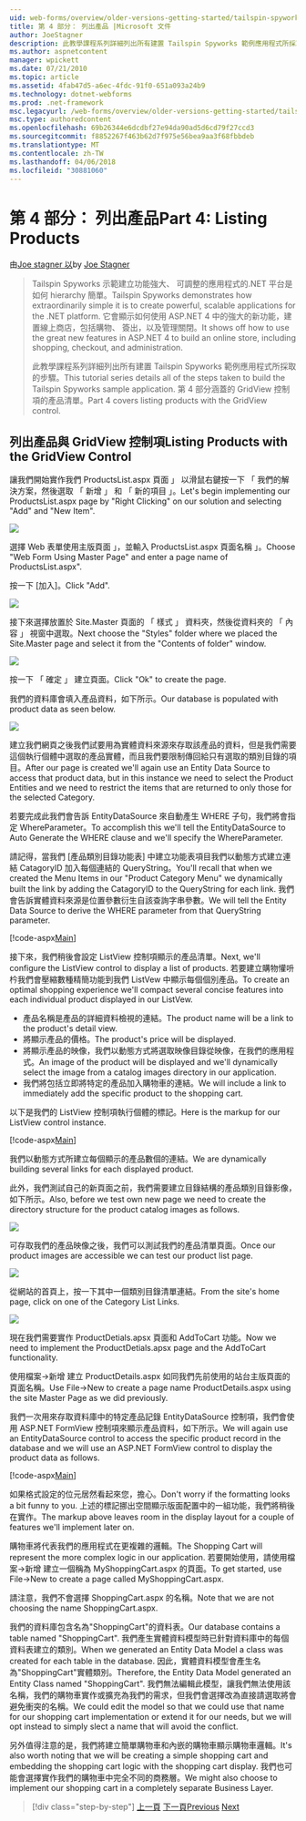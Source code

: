 ```yaml
---
uid: web-forms/overview/older-versions-getting-started/tailspin-spyworks/tailspin-spyworks-part-4
title: 第 4 部分： 列出產品 |Microsoft 文件
author: JoeStagner
description: 此教學課程系列詳細列出所有建置 Tailspin Spyworks 範例應用程式所採取的步驟。 第 4 部分涵蓋 GridView contr.清單的產品...
ms.author: aspnetcontent
manager: wpickett
ms.date: 07/21/2010
ms.topic: article
ms.assetid: 4fab47d5-a6ec-4fdc-91f0-651a093a24b9
ms.technology: dotnet-webforms
ms.prod: .net-framework
msc.legacyurl: /web-forms/overview/older-versions-getting-started/tailspin-spyworks/tailspin-spyworks-part-4
msc.type: authoredcontent
ms.openlocfilehash: 69b26344e6dcdbf27e94da90ad5d6cd79f27ccd3
ms.sourcegitcommit: f8852267f463b62d7f975e56bea9aa3f68fbbdeb
ms.translationtype: MT
ms.contentlocale: zh-TW
ms.lasthandoff: 04/06/2018
ms.locfileid: "30881060"
---
```

<a name="part-4-listing-products"></a><span data-ttu-id="9d5ec-104">第 4 部分： 列出產品</span><span class="sxs-lookup"><span data-stu-id="9d5ec-104">Part 4: Listing Products</span></span>
====================
<span data-ttu-id="9d5ec-105">由[Joe stagner 以](https://github.com/JoeStagner)</span><span class="sxs-lookup"><span data-stu-id="9d5ec-105">by [Joe Stagner](https://github.com/JoeStagner)</span></span>

> <span data-ttu-id="9d5ec-106">Tailspin Spyworks 示範建立功能強大、 可調整的應用程式的.NET 平台是如何 hierarchy 簡單。</span><span class="sxs-lookup"><span data-stu-id="9d5ec-106">Tailspin Spyworks demonstrates how extraordinarily simple it is to create powerful, scalable applications for the .NET platform.</span></span> <span data-ttu-id="9d5ec-107">它會顯示如何使用 ASP.NET 4 中的強大的新功能，建置線上商店，包括購物、 簽出，以及管理關閉。</span><span class="sxs-lookup"><span data-stu-id="9d5ec-107">It shows off how to use the great new features in ASP.NET 4 to build an online store, including shopping, checkout, and administration.</span></span>
> 
> <span data-ttu-id="9d5ec-108">此教學課程系列詳細列出所有建置 Tailspin Spyworks 範例應用程式所採取的步驟。</span><span class="sxs-lookup"><span data-stu-id="9d5ec-108">This tutorial series details all of the steps taken to build the Tailspin Spyworks sample application.</span></span> <span data-ttu-id="9d5ec-109">第 4 部分涵蓋的 GridView 控制項的產品清單。</span><span class="sxs-lookup"><span data-stu-id="9d5ec-109">Part 4 covers listing products with the GridView control.</span></span>


## <a id="_Toc260221670"></a>  <span data-ttu-id="9d5ec-110">列出產品與 GridView 控制項</span><span class="sxs-lookup"><span data-stu-id="9d5ec-110">Listing Products with the GridView Control</span></span>

<span data-ttu-id="9d5ec-111">讓我們開始實作我們 ProductsList.aspx 頁面 」 以滑鼠右鍵按一下 「 我們的解決方案，然後選取 「 新增 」 和 「 新的項目 」。</span><span class="sxs-lookup"><span data-stu-id="9d5ec-111">Let's begin implementing our ProductsList.aspx page by "Right Clicking" on our solution and selecting "Add" and "New Item".</span></span>

![](tailspin-spyworks-part-4/_static/image1.jpg)

<span data-ttu-id="9d5ec-112">選擇 Web 表單使用主版頁面 」，並輸入 ProductsList.aspx 頁面名稱 」。</span><span class="sxs-lookup"><span data-stu-id="9d5ec-112">Choose "Web Form Using Master Page" and enter a page name of ProductsList.aspx".</span></span>

<span data-ttu-id="9d5ec-113">按一下 [加入]。</span><span class="sxs-lookup"><span data-stu-id="9d5ec-113">Click "Add".</span></span>

![](tailspin-spyworks-part-4/_static/image2.jpg)

<span data-ttu-id="9d5ec-114">接下來選擇放置於 Site.Master 頁面的 「 樣式 」 資料夾，然後從資料夾的 「 內容 」 視窗中選取。</span><span class="sxs-lookup"><span data-stu-id="9d5ec-114">Next choose the "Styles" folder where we placed the Site.Master page and select it from the "Contents of folder" window.</span></span>

![](tailspin-spyworks-part-4/_static/image3.jpg)

<span data-ttu-id="9d5ec-115">按一下 「 確定 」 建立頁面。</span><span class="sxs-lookup"><span data-stu-id="9d5ec-115">Click "Ok" to create the page.</span></span>

<span data-ttu-id="9d5ec-116">我們的資料庫會填入產品資料，如下所示。</span><span class="sxs-lookup"><span data-stu-id="9d5ec-116">Our database is populated with product data as seen below.</span></span>

![](tailspin-spyworks-part-4/_static/image4.jpg)

<span data-ttu-id="9d5ec-117">建立我們網頁之後我們試要用為實體資料來源來存取該產品的資料，但是我們需要這個執行個體中選取的產品實體，而且我們要限制傳回給只有選取的類別目錄的項目。</span><span class="sxs-lookup"><span data-stu-id="9d5ec-117">After our page is created we'll again use an Entity Data Source to access that product data, but in this instance we need to select the Product Entities and we need to restrict the items that are returned to only those for the selected Category.</span></span>

<span data-ttu-id="9d5ec-118">若要完成此我們會告訴 EntityDataSource 來自動產生 WHERE 子句，我們將會指定 WhereParameter。</span><span class="sxs-lookup"><span data-stu-id="9d5ec-118">To accomplish this we'll tell the EntityDataSource to Auto Generate the WHERE clause and we'll specify the WhereParameter.</span></span>

<span data-ttu-id="9d5ec-119">請記得，當我們 [產品類別目錄功能表] 中建立功能表項目我們以動態方式建立連結 CatagoryID 加入每個連結的 QueryString。</span><span class="sxs-lookup"><span data-stu-id="9d5ec-119">You'll recall that when we created the Menu Items in our "Product Category Menu" we dynamically built the link by adding the CatagoryID to the QueryString for each link.</span></span> <span data-ttu-id="9d5ec-120">我們會告訴實體資料來源是位置參數衍生自該查詢字串參數。</span><span class="sxs-lookup"><span data-stu-id="9d5ec-120">We will tell the Entity Data Source to derive the WHERE parameter from that QueryString parameter.</span></span>

[!code-aspx[Main](tailspin-spyworks-part-4/samples/sample1.aspx)]

<span data-ttu-id="9d5ec-121">接下來，我們稍後會設定 ListView 控制項顯示的產品清單。</span><span class="sxs-lookup"><span data-stu-id="9d5ec-121">Next, we'll configure the ListView control to display a list of products.</span></span> <span data-ttu-id="9d5ec-122">若要建立購物懽呏枔我們會壓縮數種精簡功能到我們 ListVew 中顯示每個個別產品。</span><span class="sxs-lookup"><span data-stu-id="9d5ec-122">To create an optimal shopping experience we'll compact several concise features into each individual product displayed in our ListVew.</span></span>

- <span data-ttu-id="9d5ec-123">產品名稱是產品的詳細資料檢視的連結。</span><span class="sxs-lookup"><span data-stu-id="9d5ec-123">The product name will be a link to the product's detail view.</span></span>
- <span data-ttu-id="9d5ec-124">將顯示產品的價格。</span><span class="sxs-lookup"><span data-stu-id="9d5ec-124">The product's price will be displayed.</span></span>
- <span data-ttu-id="9d5ec-125">將顯示產品的映像，我們以動態方式將選取映像目錄從映像，在我們的應用程式。</span><span class="sxs-lookup"><span data-stu-id="9d5ec-125">An image of the product will be displayed and we'll dynamically select the image from a catalog images directory in our application.</span></span>
- <span data-ttu-id="9d5ec-126">我們將包括立即將特定的產品加入購物車的連結。</span><span class="sxs-lookup"><span data-stu-id="9d5ec-126">We will include a link to immediately add the specific product to the shopping cart.</span></span>

<span data-ttu-id="9d5ec-127">以下是我們的 ListView 控制項執行個體的標記。</span><span class="sxs-lookup"><span data-stu-id="9d5ec-127">Here is the markup for our ListView control instance.</span></span>

[!code-aspx[Main](tailspin-spyworks-part-4/samples/sample2.aspx)]

<span data-ttu-id="9d5ec-128">我們以動態方式所建立每個顯示的產品數個的連結。</span><span class="sxs-lookup"><span data-stu-id="9d5ec-128">We are dynamically building several links for each displayed product.</span></span>

<span data-ttu-id="9d5ec-129">此外，我們測試自己的新頁面之前，我們需要建立目錄結構的產品類別目錄影像，如下所示。</span><span class="sxs-lookup"><span data-stu-id="9d5ec-129">Also, before we test own new page we need to create the directory structure for the product catalog images as follows.</span></span>

![](tailspin-spyworks-part-4/_static/image1.png)

<span data-ttu-id="9d5ec-130">可存取我們的產品映像之後，我們可以測試我們的產品清單頁面。</span><span class="sxs-lookup"><span data-stu-id="9d5ec-130">Once our product images are accessible we can test our product list page.</span></span>

![](tailspin-spyworks-part-4/_static/image5.jpg)

<span data-ttu-id="9d5ec-131">從網站的首頁上，按一下其中一個類別目錄清單連結。</span><span class="sxs-lookup"><span data-stu-id="9d5ec-131">From the site's home page, click on one of the Category List Links.</span></span>

![](tailspin-spyworks-part-4/_static/image6.jpg)

<span data-ttu-id="9d5ec-132">現在我們需要實作 ProductDetials.apsx 頁面和 AddToCart 功能。</span><span class="sxs-lookup"><span data-stu-id="9d5ec-132">Now we need to implement the ProductDetials.apsx page and the AddToCart functionality.</span></span>

<span data-ttu-id="9d5ec-133">使用檔案-&gt;新增 建立 ProductDetails.aspx 如同我們先前使用的站台主版頁面的頁面名稱。</span><span class="sxs-lookup"><span data-stu-id="9d5ec-133">Use File-&gt;New to create a page name ProductDetails.aspx using the site Master Page as we did previously.</span></span>

<span data-ttu-id="9d5ec-134">我們一次用來存取資料庫中的特定產品記錄 EntityDataSource 控制項，我們會使用 ASP.NET FormView 控制項來顯示產品資料，如下所示。</span><span class="sxs-lookup"><span data-stu-id="9d5ec-134">We will again use an EntityDataSource control to access the specific product record in the database and we will use an ASP.NET FormView control to display the product data as follows.</span></span>

[!code-aspx[Main](tailspin-spyworks-part-4/samples/sample3.aspx)]

<span data-ttu-id="9d5ec-135">如果格式設定的位元居然看起來您，擔心。</span><span class="sxs-lookup"><span data-stu-id="9d5ec-135">Don't worry if the formatting looks a bit funny to you.</span></span> <span data-ttu-id="9d5ec-136">上述的標記挪出空間顯示版面配置中的一組功能，我們將稍後在實作。</span><span class="sxs-lookup"><span data-stu-id="9d5ec-136">The markup above leaves room in the display layout for a couple of features we'll implement later on.</span></span>

<span data-ttu-id="9d5ec-137">購物車將代表我們的應用程式在更複雜的邏輯。</span><span class="sxs-lookup"><span data-stu-id="9d5ec-137">The Shopping Cart will represent the more complex logic in our application.</span></span> <span data-ttu-id="9d5ec-138">若要開始使用，請使用檔案-&gt;新增 建立一個稱為 MyShoppingCart.aspx 的頁面。</span><span class="sxs-lookup"><span data-stu-id="9d5ec-138">To get started, use File-&gt;New to create a page called MyShoppingCart.aspx.</span></span>

<span data-ttu-id="9d5ec-139">請注意，我們不會選擇 ShoppingCart.aspx 的名稱。</span><span class="sxs-lookup"><span data-stu-id="9d5ec-139">Note that we are not choosing the name ShoppingCart.aspx.</span></span>

<span data-ttu-id="9d5ec-140">我們的資料庫包含名為"ShoppingCart"的資料表。</span><span class="sxs-lookup"><span data-stu-id="9d5ec-140">Our database contains a table named "ShoppingCart".</span></span> <span data-ttu-id="9d5ec-141">我們產生實體資料模型時已針對資料庫中的每個資料表建立的類別。</span><span class="sxs-lookup"><span data-stu-id="9d5ec-141">When we generated an Entity Data Model a class was created for each table in the database.</span></span> <span data-ttu-id="9d5ec-142">因此，實體資料模型會產生名為"ShoppingCart"實體類別。</span><span class="sxs-lookup"><span data-stu-id="9d5ec-142">Therefore, the Entity Data Model generated an Entity Class named "ShoppingCart".</span></span> <span data-ttu-id="9d5ec-143">我們無法編輯此模型，讓我們無法使用該名稱，我們的購物車實作或擴充為我們的需求，但我們會選擇改為直接請選取將會避免衝突的名稱。</span><span class="sxs-lookup"><span data-stu-id="9d5ec-143">We could edit the model so that we could use that name for our shopping cart implementation or extend it for our needs, but we will opt instead to simply slect a name that will avoid the conflict.</span></span>

<span data-ttu-id="9d5ec-144">另外值得注意的是，我們將建立簡單購物車和內嵌的購物車顯示購物車邏輯。</span><span class="sxs-lookup"><span data-stu-id="9d5ec-144">It's also worth noting that we will be creating a simple shopping cart and embedding the shopping cart logic with the shopping cart display.</span></span> <span data-ttu-id="9d5ec-145">我們也可能會選擇實作我們的購物車中完全不同的商務層。</span><span class="sxs-lookup"><span data-stu-id="9d5ec-145">We might also choose to implement our shopping cart in a completely separate Business Layer.</span></span>

> [!div class="step-by-step"]
> <span data-ttu-id="9d5ec-146">[上一頁](tailspin-spyworks-part-3.md)
> [下一頁](tailspin-spyworks-part-5.md)</span><span class="sxs-lookup"><span data-stu-id="9d5ec-146">[Previous](tailspin-spyworks-part-3.md)
[Next](tailspin-spyworks-part-5.md)</span></span>
